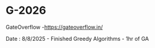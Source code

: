 # G-2026
GateOverflow -https://gateoverflow.in/



Date : 8/8/2025 - Finished Greedy Algorithms 
                - 1hr of GA
